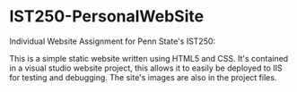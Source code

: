 # IST250-PersonalWebSite
Individual Website Assignment for Penn State's IST250:

This is a simple static website written using HTML5 and CSS.
It's contained in a visual studio website project, this allows it to easily be deployed to IIS for testing and debugging.
The site's images are also in the project files.
